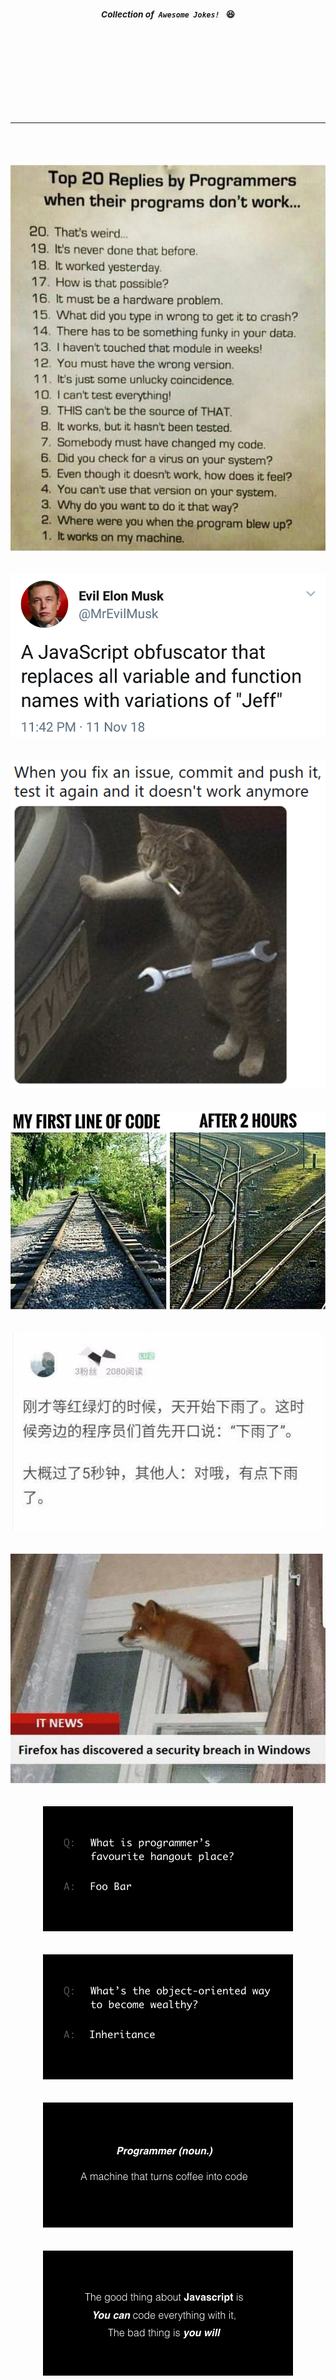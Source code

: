 <div align="center">
  <sup>
    <br />
    <br />
    <br />
    <br />
    <br />
    <br />
    <br />
    <h3>
    <em>Collection of<code> Awesome Jokes! </code></em> 😆
    </h3>
    <br />
    <br />
    <br />
    <br />
    <br />
    <br />
    <br />
  </sup>
</div>
<p align="center"></p>

---

<br/>
<br/>
<br/>

<div align="center">
  <img src="./assets/10.jpg">
</div>
<br/>
<br/>

<div align="center">
  <img src="./assets/8.png">
</div>
<br/>
<br/>

<div align="center">
  <img src="./assets/9.png">
</div>
<br/>
<br/>



<div align="center">
  <img src="./assets/7.jpg">
</div>
<br/>
<br/>

<div align="center">
  <img src="./assets/6.jpeg">
</div>
<br/>
<br/>

<div align="center">
  <img src="./assets/5.jpeg">
</div>
<br/>
<br/>

<div align="center">
  <img src="./assets/1.png">
</div>
<br/>
<br/>

<div align="center">
  <img src="./assets/2.png">
</div>
<br/>
<br/>

<div align="center">
  <img src="./assets/3.png">
</div>
<br/>
<br/>

<div align="center">
  <img src="./assets/4.png">
</div>


<br/>
<br/>
<br/>

---


<div align="center">
  <sup>
    <br />
    <br />
    <br />
    <br />
    <br />
    <br />
    <h3>
    <em>Feel free to create a<code> pull request </code></em> ❤️
    </h3>
    <br />
    <br />
    <br />
    <br />
    <br />
    <br />
  </sup>
</div>

️
